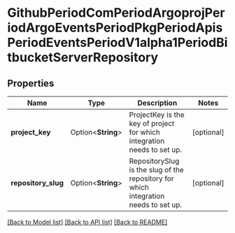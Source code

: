 # GithubPeriodComPeriodArgoprojPeriodArgoEventsPeriodPkgPeriodApisPeriodEventsPeriodV1alpha1PeriodBitbucketServerRepository

## Properties

Name | Type | Description | Notes
------------ | ------------- | ------------- | -------------
**project_key** | Option<**String**> | ProjectKey is the key of project for which integration needs to set up. | [optional]
**repository_slug** | Option<**String**> | RepositorySlug is the slug of the repository for which integration needs to set up. | [optional]

[[Back to Model list]](../README.md#documentation-for-models) [[Back to API list]](../README.md#documentation-for-api-endpoints) [[Back to README]](../README.md)


